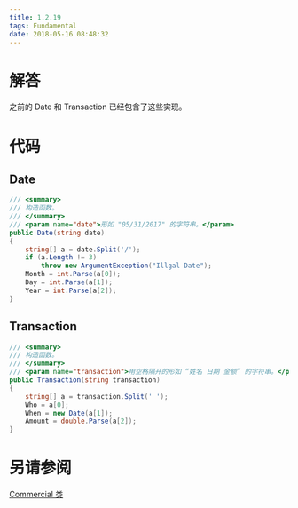 ```yaml
---
title: 1.2.19
tags: Fundamental
date: 2018-05-16 08:48:32
---
```


# 解答

之前的 Date 和 Transaction 已经包含了这些实现。

# 代码

## Date

```csharp
/// <summary>
/// 构造函数。
/// </summary>
/// <param name="date">形如 "05/31/2017" 的字符串。</param>
public Date(string date)
{
    string[] a = date.Split('/');
    if (a.Length != 3)
        throw new ArgumentException("Illgal Date");
    Month = int.Parse(a[0]);
    Day = int.Parse(a[1]);
    Year = int.Parse(a[2]);
}
```

## Transaction

```csharp
/// <summary>
/// 构造函数。
/// </summary>
/// <param name="transaction">用空格隔开的形如 “姓名 日期 金额” 的字符串。</param>
public Transaction(string transaction)
{
    string[] a = transaction.Split(' ');
    Who = a[0];
    When = new Date(a[1]);
    Amount = double.Parse(a[2]);
}
```

# 另请参阅

[Commercial 类](https://github.com/ikesnowy/Algorithms-4th-Edition-in-Csharp/tree/master/1%20Fundamental/1.2/Commercial)
